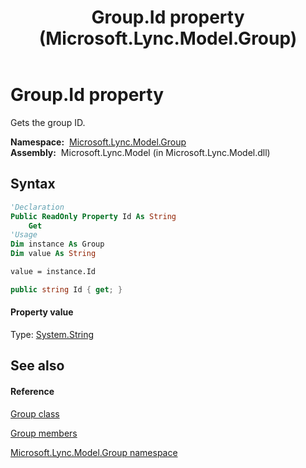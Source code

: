 ﻿---
title: Group.Id property  (Microsoft.Lync.Model.Group)
TOCTitle: 'Id property '
ms:assetid: P:Microsoft.Lync.Model.Group.Group.Id_DI_3_UC_OCS14MrefLyncWPF
ms:mtpsurl: https://msdn.microsoft.com/en-us/library/microsoft.lync.model.group.group.id_di_3_uc_ocs14mreflyncwpf(v=office.15)
ms:contentKeyID: 48601535
ms.date: 07/28/2014
mtps_version: v=office.15
f1_keywords:
- Microsoft.Lync.Model.Group.Group.Id
dev_langs:
- CSharp
- JScript
- VB
- other
---

# Group.Id property

Gets the group ID.

**Namespace:**  [Microsoft.Lync.Model.Group](microsoft-lync-model-group-namespace_2.md)  
**Assembly:**  Microsoft.Lync.Model (in Microsoft.Lync.Model.dll)

## Syntax

``` vb
'Declaration
Public ReadOnly Property Id As String
    Get
'Usage
Dim instance As Group
Dim value As String

value = instance.Id
```

``` csharp
public string Id { get; }
```

#### Property value

Type: [System.String](http://msdn2.microsoft.com/en-us/library/s1wwdcbf)  

## See also

#### Reference

[Group class](group-class-microsoft-lync-model-group_2.md)

[Group members](group-members-microsoft-lync-model-group_2.md)

[Microsoft.Lync.Model.Group namespace](microsoft-lync-model-group-namespace_2.md)

